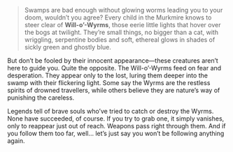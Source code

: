 > Swamps are bad enough without glowing worms leading you to your doom, wouldn’t you agree? Every child in the Murkmire knows to steer clear of **Will-o’-Wyrms**, those eerie little lights that hover over the bogs at twilight. They’re small things, no bigger than a cat, with wriggling, serpentine bodies and soft, ethereal glows in shades of sickly green and ghostly blue.

But don’t be fooled by their innocent appearance—these creatures aren’t here to guide you. Quite the opposite. The Will-o’-Wyrms feed on fear and desperation. They appear only to the lost, luring them deeper into the swamp with their flickering light. Some say the Wyrms are the restless spirits of drowned travellers, while others believe they are nature’s way of punishing the careless.

Legends tell of brave souls who’ve tried to catch or destroy the Wyrms. None have succeeded, of course. If you try to grab one, it simply vanishes, only to reappear just out of reach. Weapons pass right through them. And if you follow them too far, well… let’s just say you won’t be following anything again.